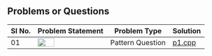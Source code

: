 ## Problems or Questions 

|Sl No.|Problem Statement | Problem Type | Solution | 
|------|------------------|--------------|----------|
|01|<img src="https://i1.faceprep.in/fp/articles/img/96265_1580817324.png" width=50%>|Pattern Question|[p1.cpp](https://github.com/SM8UTI/ProgrammingQuestions-Problems/tree/main/cpp/solution/p1.cpp)|
